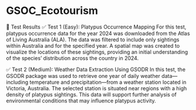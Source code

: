 # GSOC_Ecotourism
🧪 Test Results
✅ Test 1 (Easy): Platypus Occurrence Mapping
For this test, platypus occurrence data for the year 2024 was downloaded from the Atlas of Living Australia (ALA). The data was filtered to include only sightings within Australia and for the specified year. A spatial map was created to visualize the locations of these sightings, providing an initial understanding of the species’ distribution across the country in 2024.

✅ Test 2 (Medium): Weather Data Extraction Using GSODR
In this test, the GSODR package was used to retrieve one year of daily weather data—including temperature and precipitation—from a weather station located in Victoria, Australia. The selected station is situated near regions with a high density of platypus sightings. This data will support further analysis of environmental conditions that may influence platypus activity.
